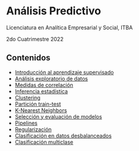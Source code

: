 
# Análisis Predictivo

Licenciatura en Analítica Empresarial y Social, ITBA

2do Cuatrimestre 2022

## Contenidos

* [Introducción al aprendizaje supervisado](10-intro_supervised)
* [Análisis exploratorio de datos](20-eda)
* [Medidas de correlación](30-correlation)
* [Inferencia estadística](31-inference)
* [Clustering](40-clustering)
* [Partición train-test](41-train_test)
* [K-Nearest Neighbors](50-knn)
* [Selección y evaluación de modelos](60-selection_evaluation)
* [Pipelines](70-pipeline)
* [Regularización](80-regularization)
* [Clasificación en datos desbalanceados](90-imbalanced_clf)
* [Clasificación multiclase](91-multiclass_clf)
